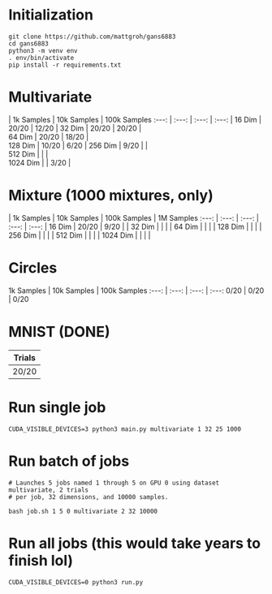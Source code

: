 # Initialization
```
git clone https://github.com/mattgroh/gans6883  
cd gans6883
python3 -m venv env  
. env/bin/activate
pip install -r requirements.txt  
```

# Multivariate

| 1k Samples | 10k Samples | 100k Samples
:---: | :---: | :---: | :---: |
16 Dim | 20/20 | 12/20 |
32 Dim | 20/20 | 20/20 |  
64 Dim | 20/20 | 18/20 |  
128 Dim | 10/20 | 6/20 |
256 Dim | 9/20 |  |  
512 Dim |  |  |  
1024 Dim |  | 3/20 |

# Mixture (1000 mixtures, only)

 | 1k Samples | 10k Samples | 100k Samples | 1M Samples
:---: | :---: | :---: | :---: | :---: |
16 Dim | 20/20 | 9/20 |  |
32 Dim |  |  |  |
64 Dim |  |  |  |
128 Dim |  |  |  |
256 Dim |  |  |  |
512 Dim |  |  |  |
1024 Dim |  |  |  |

# Circles

1k Samples | 10k Samples | 100k Samples
:---: | :---: | :---: | :---:
0/20 | 0/20 | 0/20

# MNIST (DONE)

Trials|
:---:|
20/20|


# Run single job
```
CUDA_VISIBLE_DEVICES=3 python3 main.py multivariate 1 32 25 1000
```

# Run batch of jobs
```
# Launches 5 jobs named 1 through 5 on GPU 0 using dataset multivariate, 2 trials
# per job, 32 dimensions, and 10000 samples.

bash job.sh 1 5 0 multivariate 2 32 10000
```

# Run all jobs (this would take years to finish lol)
```
CUDA_VISIBLE_DEVICES=0 python3 run.py
```
